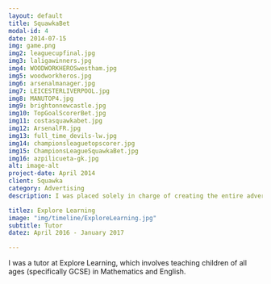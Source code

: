 ```yaml
---
layout: default
title: SquawkaBet
modal-id: 4
date: 2014-07-15
img: game.png
img2: leaguecupfinal.jpg
img3: laligawinners.jpg
img4: WOODWORKHEROSwestham.jpg
img5: woodworkheros.jpg
img6: arsenalmanager.jpg
img7: LEICESTERLIVERPOOL.jpg
img8: MANUTOP4.jpg
img9: brightonnewcastle.jpg
img10: TopGoalScorerBet.jpg
img11: costasquawkabet.jpg
img12: ArsenalFR.jpg
img13: full_time_devils-lw.jpg
img14: championsleaguetopscorer.jpg
img15: ChampionsLeagueSquawkaBet.jpg
img16: azpilicueta-gk.jpg
alt: image-alt
project-date: April 2014
client: Squawka
category: Advertising
description: I was placed solely in charge of creating the entire advertising campaign for Squawka's betting website SquawkaBet. The campaign was completely designed by me and ran over all platforms including the website, Twitter and Facebook.

titlez: Explore Learning
image: "img/timeline/ExploreLearning.jpg"
subtitle: Tutor
datez: April 2016 - January 2017

---
```

I was a tutor at Explore Learning, which involves teaching children of all ages (specifically GCSE) in
Mathematics and English.

